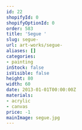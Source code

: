 ```yaml
---
id: 22
shopifyId: 0
shopifyOptionId: 0
order: 583
title: 'Segue '
slug: segue-
url: art-works/segue-
aliases: []
categories:
- painting
inStock: false
isVisible: false
height: 80
width: 60
date: 2013-01-01T00:00:00Z
materials:
- acrylic
- canvas
price: -1
mainImage: segue.jpg
---
```


